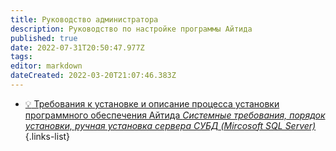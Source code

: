 ```yaml
---
title: Руководство администратора
description: Руководство по настройке программы Айтида
published: true
date: 2022-07-31T20:50:47.977Z
tags: 
editor: markdown
dateCreated: 2022-03-20T21:07:46.383Z
---
```


- [:bulb: Требования к установке и описание процесса установки программного обеспечения Айтида *Системные требования, порядок установки, ручная установка сервера СУБД (Mircosoft SQL Server)*](/docs/admin-guide/install)
{.links-list}